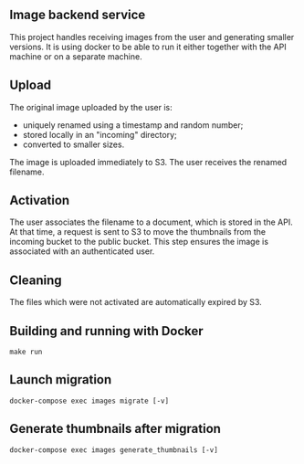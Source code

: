 Image backend service
---------------------

This project handles receiving images from the user and generating smaller
versions. It is using docker to be able to run it either together with the
API machine or on a separate machine.


Upload
--------

The original image uploaded by the user is:
- uniquely renamed using a timestamp and random number;
- stored locally in an "incoming" directory;
- converted to smaller sizes.

The image is uploaded immediately to S3.
The user receives the renamed filename.



Activation
----------

The user associates the filename to a document, which is stored in the API.
At that time, a request is sent to S3 to move the thumbnails from the incoming bucket to the public bucket.
This step ensures the image is associated with an authenticated user.


Cleaning
--------

The files which were not activated are automatically expired by S3.


Building and running with Docker
-------------------------------

`make run`


Launch migration
-----------------------------------

``docker-compose exec images migrate [-v]``


Generate thumbnails after migration
-----------------------------------

``docker-compose exec images generate_thumbnails [-v]``
